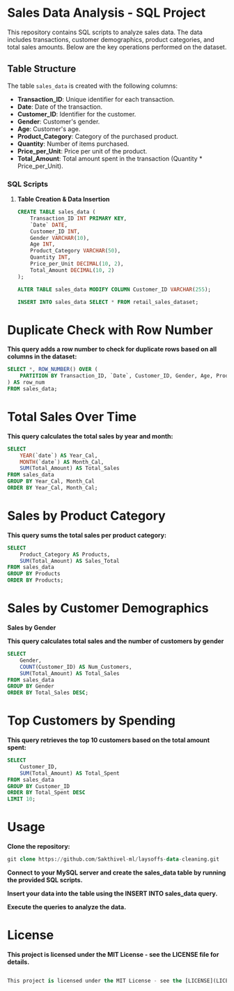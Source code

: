 # Sales Data Analysis - SQL Project

This repository contains SQL scripts to analyze sales data. The data includes transactions, customer demographics, product categories, and total sales amounts. Below are the key operations performed on the dataset.

## Table Structure

The table `sales_data` is created with the following columns:

- **Transaction_ID**: Unique identifier for each transaction.
- **Date**: Date of the transaction.
- **Customer_ID**: Identifier for the customer.
- **Gender**: Customer's gender.
- **Age**: Customer's age.
- **Product_Category**: Category of the purchased product.
- **Quantity**: Number of items purchased.
- **Price_per_Unit**: Price per unit of the product.
- **Total_Amount**: Total amount spent in the transaction (Quantity * Price_per_Unit).

### SQL Scripts

1. **Table Creation & Data Insertion**

   ```sql
   CREATE TABLE sales_data (
       Transaction_ID INT PRIMARY KEY,
       `Date` DATE,
       Customer_ID INT,
       Gender VARCHAR(10),
       Age INT,
       Product_Category VARCHAR(50),
       Quantity INT,
       Price_per_Unit DECIMAL(10, 2),
       Total_Amount DECIMAL(10, 2)
   );

   ALTER TABLE sales_data MODIFY COLUMN Customer_ID VARCHAR(255);

   INSERT INTO sales_data SELECT * FROM retail_sales_dataset;
    ```
# Duplicate Check with Row Number

**This query adds a row number to check for duplicate rows based on all columns in the dataset:**
```sql
SELECT *, ROW_NUMBER() OVER (
    PARTITION BY Transaction_ID, `Date`, Customer_ID, Gender, Age, Product_Category, Quantity, Price_per_Unit, Total_Amount
) AS row_num 
FROM sales_data;
```
# Total Sales Over Time

**This query calculates the total sales by year and month:**
```sql
SELECT 
    YEAR(`date`) AS Year_Cal,
    MONTH(`date`) AS Month_Cal,
    SUM(Total_Amount) AS Total_Sales
FROM sales_data
GROUP BY Year_Cal, Month_Cal
ORDER BY Year_Cal, Month_Cal;
```
# Sales by Product Category

**This query sums the total sales per product category:**
```sql
SELECT 
    Product_Category AS Products,
    SUM(Total_Amount) AS Sales_Total
FROM sales_data
GROUP BY Products
ORDER BY Products;
```
# Sales by Customer Demographics

**Sales by Gender**

**This query calculates total sales and the number of customers by gender**
```sql
SELECT 
    Gender,
    COUNT(Customer_ID) AS Num_Customers,
    SUM(Total_Amount) AS Total_Sales
FROM sales_data
GROUP BY Gender
ORDER BY Total_Sales DESC;
```
# Top Customers by Spending

**This query retrieves the top 10 customers based on the total amount spent:**
```sql
SELECT 
    Customer_ID, 
    SUM(Total_Amount) AS Total_Spent
FROM sales_data
GROUP BY Customer_ID
ORDER BY Total_Spent DESC
LIMIT 10;
```
# Usage
**Clone the repository:**
```sql
git clone https://github.com/Sakthivel-ml/laysoffs-data-cleaning.git
```
**Connect to your MySQL server and create the sales_data table by running the provided SQL scripts.**

**Insert your data into the table using the INSERT INTO sales_data query.**

**Execute the queries to analyze the data.**

# License
**This project is licensed under the MIT License - see the LICENSE file for details.**
```sql

This project is licensed under the MIT License - see the [LICENSE](LICENSE) file for details.
```
